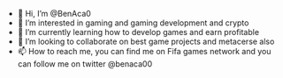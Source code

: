 - 👋 Hi, I’m @BenAca0
- 👀 I’m interested in gaming and gaming development and crypto
- 🌱 I’m currently learning how to develop games and earn profitable 
- 💞️ I’m looking to collaborate on best game projects and metacerse also
- 📫 How to reach me, you can find me on Fifa games network and you can follow me on twitter @benaca00 

<!---
BenAca0/BenAca0 is a ✨ special ✨ repository because its `README.md` (this file) appears on your GitHub profile.
You can click the Preview link to take a look at your changes.
--->
